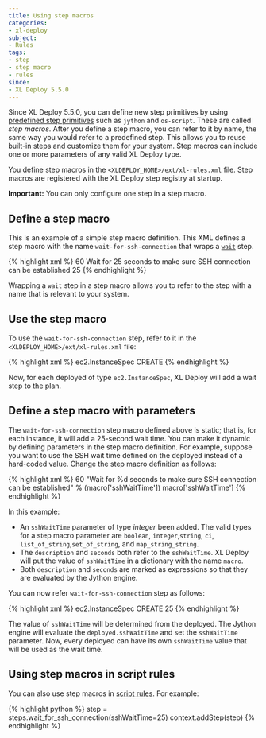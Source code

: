 ```yaml
---
title: Using step macros
categories:
- xl-deploy
subject:
- Rules
tags:
- step
- step macro
- rules
since:
- XL Deploy 5.5.0
---
```


Since XL Deploy 5.5.0, you can define new step primitives by using [predefined step primitives](/xl-deploy/how-to/use-a-predefined-step-in-a-rule.html) such as `jython` and `os-script`. These are called _step macros_. After you define a step macro, you can refer to it by name, the same way you would refer to a predefined step. This allows you to reuse built-in steps and customize them for your system. Step macros can include one or more parameters of any valid XL Deploy type.

You define step macros in the `<XLDEPLOY_HOME>/ext/xl-rules.xml` file. Step macros are registered with the XL Deploy step registry at startup.

**Important:** You can only configure one step in a step macro.

## Define a step macro

This is an example of a simple step macro definition. This XML defines a step macro with the name `wait-for-ssh-connection` that wraps a [`wait`](/xl-deploy/5.5.x/referencesteps.html#wait) step.

{% highlight xml %}
<step-macro name="wait-for-ssh-connection">
    <steps>
        <wait>
            <order>60</order>
            <description>Wait for 25 seconds to make sure SSH connection can be established</description>
            <seconds>25</seconds>
        </wait>
    </steps>
</step-macro>
{% endhighlight %}

Wrapping a `wait` step in a step macro allows you to refer to the step with a name that is relevant to your system.

## Use the step macro

To use the `wait-for-ssh-connection` step, refer to it in the `<XLDEPLOY_HOME>/ext/xl-rules.xml` file:

{% highlight xml %}
<rule name="ec2-wait" scope="deployed">
    <conditions>
        <type>ec2.InstanceSpec</type>
        <operation>CREATE</operation>
    </conditions>
    <steps>
        <wait-for-ssh-connection/>
    </steps>
</rule>
{% endhighlight %}

Now, for each deployed of type `ec2.InstanceSpec`, XL Deploy will add a wait step to the plan.

## Define a step macro with parameters

The `wait-for-ssh-connection` step macro defined above is static; that is, for each instance, it will add a 25-second wait time. You can make it dynamic by defining parameters in the step macro definition. For example, suppose you want to use the SSH wait time defined on the deployed instead of a hard-coded value. Change the step macro definition as follows:

{% highlight xml %}
<step-macro name="wait-for-ssh-connection">
    <parameters>
        <parameter name="sshWaitTime" type="integer" description="Time to wait"/>
    </parameters>
    <steps>
        <wait>
            <order>60</order>
            <description expression="true">"Wait for %d seconds to make sure SSH connection can be established" % (macro['sshWaitTime'])</description>
            <seconds expression="true">macro['sshWaitTime']</seconds>
        </wait>
    </steps>
</step-macro>
{% endhighlight %}

In this example:

* An `sshWaitTime` parameter of type _integer_ been added. The valid types for a step macro parameter are `boolean`, `integer`,`string`, `ci`, `list_of_string`,`set_of_string`, and `map_string_string`.
* The `description` and `seconds` both refer to the `sshWaitTime`. XL Deploy will put the value of `sshWaitTime` in a dictionary with the name `macro`.
* Both `description` and `seconds` are marked as expressions so that they are evaluated by the Jython engine.

You can now refer `wait-for-ssh-connection` step as follows:

{% highlight xml %}
<rule name="ec2-wait" scope="deployed">
    <conditions>
        <type>ec2.InstanceSpec</type>
        <operation>CREATE</operation>
    </conditions>
    <steps>
        <wait-for-ssh-connection>
            <sshWaitTime>25</sshWaitTime>
        </wait-for-ssh-connection>
    </steps>
</rule>
{% endhighlight %}

The value of `sshWaitTime` will be determined from the deployed. The Jython engine will evaluate the `deployed.sshWaitTime` and set the `sshWaitTime` parameter. Now, every deployed can have its own `sshWaitTime` value that will be used as the wait time.

## Using step macros in script rules

You can also use step macros in [script rules](/xl-deploy/how-to/writing-script-rules.html). For example:

{% highlight python %}
step = steps.wait_for_ssh_connection(sshWaitTime=25)
context.addStep(step)
{% endhighlight %}
